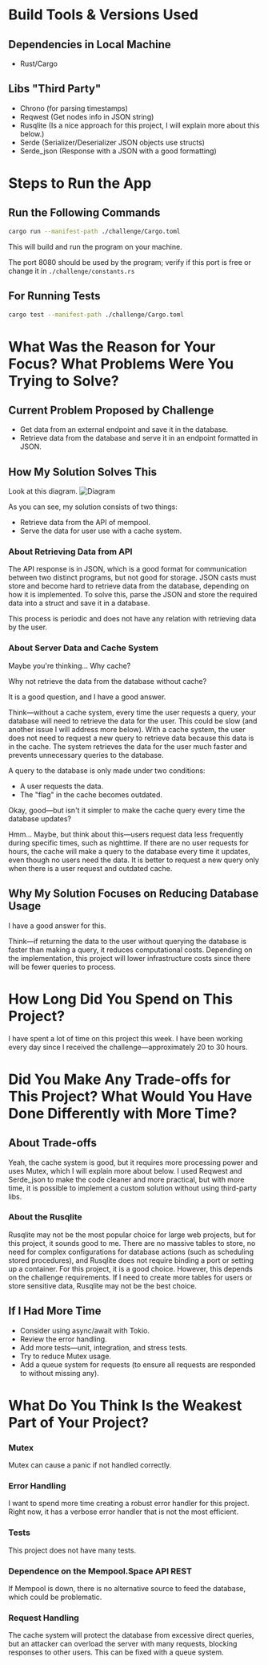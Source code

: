 # Build Tools & Versions Used

## Dependencies in Local Machine

- Rust/Cargo

## Libs "Third Party"

- Chrono (for parsing timestamps)
- Reqwest (Get nodes info in JSON string)
- Rusqlite (Is a nice approach for this project, I will explain more about this below.)
- Serde (Serializer/Deserializer JSON objects use structs)
- Serde_json (Response with a JSON with a good formatting)

# Steps to Run the App

## Run the Following Commands

```bash
cargo run --manifest-path ./challenge/Cargo.toml
```

This will build and run the program on your machine.

The port 8080 should be used by the program; verify if this port is free or change it in `./challenge/constants.rs`

## For Running Tests

```bash
cargo test --manifest-path ./challenge/Cargo.toml
```

# What Was the Reason for Your Focus? What Problems Were You Trying to Solve?

## Current Problem Proposed by Challenge

- Get data from an external endpoint and save it in the database.
- Retrieve data from the database and serve it in an endpoint formatted in JSON.

## How My Solution Solves This

Look at this diagram.
![Diagram](https://i.postimg.cc/XqSr2057/Untitled-2025-03-25-0938-2.png)

As you can see, my solution consists of two things:

- Retrieve data from the API of mempool.
- Serve the data for user use with a cache system.

### About Retrieving Data from API

The API response is in JSON, which is a good format for communication between two distinct programs, but not good for storage. JSON casts must store and become hard to retrieve data from the database, depending on how it is implemented. To solve this, parse the JSON and store the required data into a struct and save it in a database.

This process is periodic and does not have any relation with retrieving data by the user.

### About Server Data and Cache System

Maybe you're thinking... Why cache?

Why not retrieve the data from the database without cache?

It is a good question, and I have a good answer.

Think—without a cache system, every time the user requests a query, your database will need to retrieve the data for the user. This could be slow (and another issue I will address more below). With a cache system, the user does not need to request a new query to retrieve data because this data is in the cache. The system retrieves the data for the user much faster and prevents unnecessary queries to the database.

A query to the database is only made under two conditions:

- A user requests the data.
- The "flag" in the cache becomes outdated.

Okay, good—but isn't it simpler to make the cache query every time the database updates?

Hmm... Maybe, but think about this—users request data less frequently during specific times, such as nighttime. If there are no user requests for hours, the cache will make a query to the database every time it updates, even though no users need the data. It is better to request a new query only when there is a user request and outdated cache.

## Why My Solution Focuses on Reducing Database Usage

I have a good answer for this.

Think—if returning the data to the user without querying the database is faster than making a query, it reduces computational costs. Depending on the implementation, this project will lower infrastructure costs since there will be fewer queries to process.

# How Long Did You Spend on This Project?

I have spent a lot of time on this project this week. I have been working every day since I received the challenge—approximately 20 to 30 hours.

# Did You Make Any Trade-offs for This Project? What Would You Have Done Differently with More Time?

## About Trade-offs

Yeah, the cache system is good, but it requires more processing power and uses Mutex, which I will explain more about below. I used Reqwest and Serde_json to make the code cleaner and more practical, but with more time, it is possible to implement a custom solution without using third-party libs.

### About the Rusqlite

Rusqlite may not be the most popular choice for large web projects, but for this project, it sounds good to me. There are no massive tables to store, no need for complex configurations for database actions (such as scheduling stored procedures), and Rusqlite does not require binding a port or setting up a container. For this project, it is a good choice. However, this depends on the challenge requirements. If I need to create more tables for users or store sensitive data, Rusqlite may not be the best choice.

## If I Had More Time

- Consider using async/await with Tokio.
- Review the error handling.
- Add more tests—unit, integration, and stress tests.
- Try to reduce Mutex usage.
- Add a queue system for requests (to ensure all requests are responded to without missing any).

# What Do You Think Is the Weakest Part of Your Project?

### Mutex

Mutex can cause a panic if not handled correctly.

### Error Handling

I want to spend more time creating a robust error handler for this project. Right now, it has a verbose error handler that is not the most efficient.

### Tests

This project does not have many tests.

### Dependence on the Mempool.Space API REST

If Mempool is down, there is no alternative source to feed the database, which could be problematic.

### Request Handling

The cache system will protect the database from excessive direct queries, but an attacker can overload the server with many requests, blocking responses to other users. This can be fixed with a queue system.
